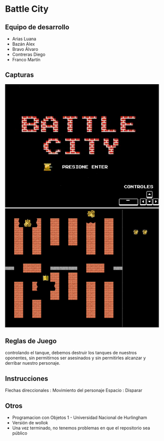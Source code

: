 # Battle City

## Equipo de desarrollo

- Arias Luana
- Bazán Alex
- Bravo Álvaro
- Contreras Diego
- Franco Martín

## Capturas

![captura1](captura1.png)
![captura2](captura2.png)

## Reglas de Juego

controlando el tanque, debemos destruir los tanques de nuestros oponentes, sin permitirnos ser asesinados y sin permitirles alcanzar y derribar nuestro personaje.

## Instrucciones

Flechas direccionales : Movimiento del personaje
Espacio : Disparar

## Otros

- Programacion con Objetos 1 - Universidad Nacional de Hurlingham
- Versión de wollok
- Una vez terminado, no tenemos problemas en que el repositorio sea público
